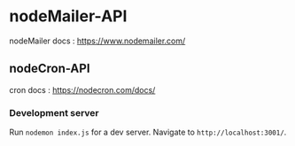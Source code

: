 
# nodeMailer-API
nodeMailer docs : https://www.nodemailer.com/

## nodeCron-API
cron docs : https://nodecron.com/docs/

### Development server
Run `nodemon index.js` for a dev server. Navigate to `http://localhost:3001/`.
